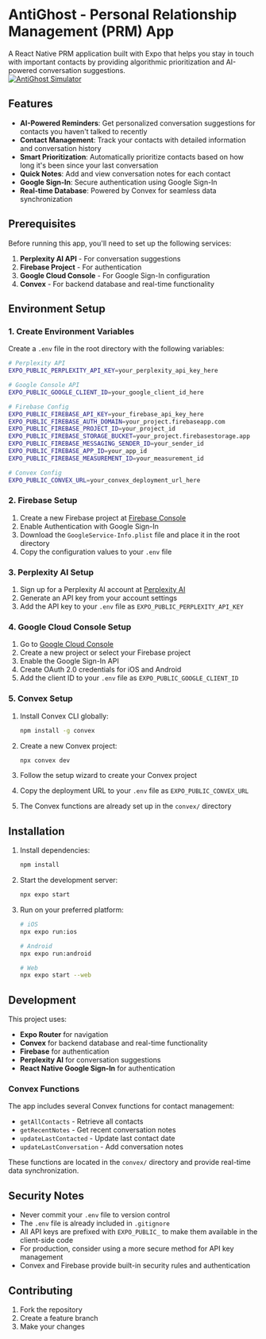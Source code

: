 # AntiGhost - Personal Relationship Management (PRM) App

A React Native PRM application built with Expo that helps you stay in touch with important contacts by providing algorithmic prioritization and AI-powered conversation suggestions. \
[![AntiGhost Simulator](https://img.youtube.com/vi/LnOwAl3mIG8/0.jpg)](https://youtu.be/LnOwAl3mIG8)


## Features

- **AI-Powered Reminders**: Get personalized conversation suggestions for contacts you haven't talked to recently
- **Contact Management**: Track your contacts with detailed information and conversation history
- **Smart Prioritization**: Automatically prioritize contacts based on how long it's been since your last conversation
- **Quick Notes**: Add and view conversation notes for each contact
- **Google Sign-In**: Secure authentication using Google Sign-In
- **Real-time Database**: Powered by Convex for seamless data synchronization

## Prerequisites

Before running this app, you'll need to set up the following services:

1. **Perplexity AI API** - For conversation suggestions
2. **Firebase Project** - For authentication
3. **Google Cloud Console** - For Google Sign-In configuration
4. **Convex** - For backend database and real-time functionality

## Environment Setup

### 1. Create Environment Variables

Create a `.env` file in the root directory with the following variables:

```bash
# Perplexity API
EXPO_PUBLIC_PERPLEXITY_API_KEY=your_perplexity_api_key_here

# Google Console API
EXPO_PUBLIC_GOOGLE_CLIENT_ID=your_google_client_id_here

# Firebase Config
EXPO_PUBLIC_FIREBASE_API_KEY=your_firebase_api_key_here
EXPO_PUBLIC_FIREBASE_AUTH_DOMAIN=your_project.firebaseapp.com
EXPO_PUBLIC_FIREBASE_PROJECT_ID=your_project_id
EXPO_PUBLIC_FIREBASE_STORAGE_BUCKET=your_project.firebasestorage.app
EXPO_PUBLIC_FIREBASE_MESSAGING_SENDER_ID=your_sender_id
EXPO_PUBLIC_FIREBASE_APP_ID=your_app_id
EXPO_PUBLIC_FIREBASE_MEASUREMENT_ID=your_measurement_id

# Convex Config
EXPO_PUBLIC_CONVEX_URL=your_convex_deployment_url_here
```

### 2. Firebase Setup

1. Create a new Firebase project at [Firebase Console](https://console.firebase.google.com/)
2. Enable Authentication with Google Sign-In
3. Download the `GoogleService-Info.plist` file and place it in the root directory
4. Copy the configuration values to your `.env` file

### 3. Perplexity AI Setup

1. Sign up for a Perplexity AI account at [Perplexity AI](https://www.perplexity.ai/)
2. Generate an API key from your account settings
3. Add the API key to your `.env` file as `EXPO_PUBLIC_PERPLEXITY_API_KEY`

### 4. Google Cloud Console Setup

1. Go to [Google Cloud Console](https://console.cloud.google.com/)
2. Create a new project or select your Firebase project
3. Enable the Google Sign-In API
4. Create OAuth 2.0 credentials for iOS and Android
5. Add the client ID to your `.env` file as `EXPO_PUBLIC_GOOGLE_CLIENT_ID`

### 5. Convex Setup

1. Install Convex CLI globally:
   ```bash
   npm install -g convex
   ```

2. Create a new Convex project:
   ```bash
   npx convex dev
   ```

3. Follow the setup wizard to create your Convex project
4. Copy the deployment URL to your `.env` file as `EXPO_PUBLIC_CONVEX_URL`
5. The Convex functions are already set up in the `convex/` directory

## Installation

1. Install dependencies:

   ```bash
   npm install
   ```

2. Start the development server:

   ```bash
   npx expo start
   ```

3. Run on your preferred platform:

   ```bash
   # iOS
   npx expo run:ios
   
   # Android
   npx expo run:android
   
   # Web
   npx expo start --web
   ```

## Development

This project uses:
- **Expo Router** for navigation
- **Convex** for backend database and real-time functionality
- **Firebase** for authentication
- **Perplexity AI** for conversation suggestions
- **React Native Google Sign-In** for authentication

### Convex Functions

The app includes several Convex functions for contact management:
- `getAllContacts` - Retrieve all contacts
- `getRecentNotes` - Get recent conversation notes
- `updateLastContacted` - Update last contact date
- `updateLastConversation` - Add conversation notes

These functions are located in the `convex/` directory and provide real-time data synchronization.

## Security Notes

- Never commit your `.env` file to version control
- The `.env` file is already included in `.gitignore`
- All API keys are prefixed with `EXPO_PUBLIC_` to make them available in the client-side code
- For production, consider using a more secure method for API key management
- Convex and Firebase provide built-in security rules and authentication

## Contributing

1. Fork the repository
2. Create a feature branch
3. Make your changes
